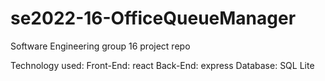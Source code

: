 # se2022-16-OfficeQueueManager
Software Engineering group 16 project repo

Technology used: 
Front-End: react
Back-End: express
Database: SQL Lite